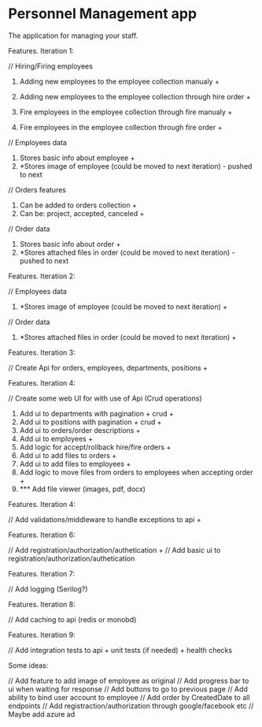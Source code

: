 ﻿# Personnel Management app

The application for managing your staff.

Features. Iteration 1:

// Hiring/Firing employees
1. Adding new employees to the employee collection manualy +
2. Adding new employees to the employee collection through hire order +

3. Fire employees in the employee collection through fire manualy +
4. Fire employees in the employee collection through fire order +

// Employees data
1. Stores basic info about employee +
2. *Stores image of employee (could be moved to next iteration) - pushed to next

// Orders features
1. Can be added to orders collection +
2. Can be: project, accepted, canceled +

// Order data
1. Stores basic info about order +
2. *Stores attached files in order (could be moved to next iteration) - pushed to next

Features. Iteration 2:

// Employees data
1. *Stores image of employee (could be moved to next iteration) +

// Order data
1. *Stores attached files in order (could be moved to next iteration) +

Features. Iteration 3:

// Create Api for orders, employees, departments, positions +

Features. Iteration 4:

// Create some web UI for with use of Api (Crud operations)

1. Add ui to departments with pagination + crud +
2. Add ui to positions with pagination + crud +
3. Add ui to orders/order descriptions +
4. Add ui to employees +
5. Add logic for accept/rollback hire/fire orders +
6. Add ui to add files to orders +
7. Add ui to add files to employees +
8. Add logic to move files from orders to employees when accepting order +
9. *** Add file viewer (images, pdf, docx)

Features. Iteration 4:

// Add validations/middleware to handle exceptions to api +

Features. Iteration 6: 

// Add registration/authorization/authetication +
// Add basic ui to registration/authorization/authetication

Features. Iteration 7:

// Add logging (Serilog?)

Features. Iteration 8:

// Add caching to api (redis or monobd)

Features. Iteration 9:

// Add integration tests to api + unit tests (if needed) + health checks

Some ideas:

// Add feature to add image of employee as original
// Add progress bar to ui when waiting for response
// Add buttons to go to previous page
// Add ability to bind user account to employee
// Add order by CreatedDate to all endpoints
// Add registraction/authorization through google/facebook etc
// Maybe add azure ad